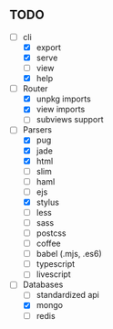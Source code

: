 ## TODO
- [ ] cli
  - [x] export
  - [x] serve
  - [ ] view
  - [x] help
- [ ] Router
  - [x] unpkg imports
  - [x] view imports
  - [ ] subviews support
- [ ] Parsers
  - [x] pug
  - [x] jade
  - [x] html
  - [ ] slim
  - [ ] haml
  - [ ] ejs
  - [x] stylus
  - [ ] less
  - [ ] sass
  - [ ] postcss
  - [ ] coffee
  - [ ] babel (.mjs, .es6)
  - [ ] typescript
  - [ ] livescript
- [ ] Databases
  - [ ] standardized api
  - [x] mongo
  - [ ] redis
